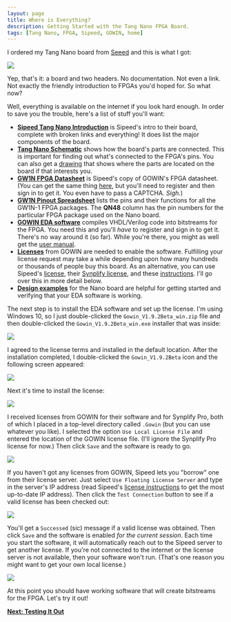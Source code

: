 ```yaml
---
layout: page
title: Where is Everything?
description: Getting Started with the Tang Nano FPGA Board.
tags: [Tang Nano, FPGA, Sipeed, GOWIN, home]
---
```


I ordered my Tang Nano board from [Seeed](https://www.seeedstudio.com/Sipeed-Tang-Nano-FPGA-board-powered-by-GW1N-1-FPGA-p-4304.html)
and this is what I got:

![](/images/getting_started/seeed_pckg.png)

Yep, that's it: a board and two headers.
No documentation. Not even a link.
Not exactly the friendly introduction to FPGAs you'd hoped for.
So what now?

Well, everything is available on the internet if you look hard enough.
In order to save you the trouble, here's a list of stuff you'll want:

* **[Sipeed Tang Nano Introduction](http://tangnano.sipeed.com/en/)** is Sipeed's intro to their board, complete with broken links and everything!
  It does list the major components of the board.
* **[Tang Nano Schematic](http://dl.sipeed.com/TANG/Nano/HDK/Tang-NANO-2704(Schematic).pdf)** shows how the board's parts are connected.
  This is important for finding out what's connected to the FPGA's pins.
  You can also get a [drawing](http://dl.sipeed.com/TANG/Nano/HDK/Tang-NANO-2704(Assembly%20drawing).pdf) that shows where the parts are
  located on the board if that interests you.
* **[GW1N FPGA Datasheet](http://dl.sipeed.com/TANG/Nano/HDK/GW1N-Datasheet(English)/GW1N%20series%20of%20FPGA%20Products%20Data%20Sheet.pdf)**
  is Sipeed's copy of GOWIN's FPGA datasheet.
  (You can get the same thing [here](https://www.gowinsemi.com/en/document/chkLogin/?a=upload%2Fdatabase_doc%2F178%2Fdocument%2F5da91c1e26c4e.pdf),
  but you'll need to register and then sign in to get it. You even have to pass a CAPTCHA. *Sigh.*) 
* **[GW1N Pinout Spreadsheet](http://dl.sipeed.com/TANG/Nano/HDK/GW1N-Datasheet(English)/GW1N-1%20pinout.xlsx)** lists the pins
  and their functions for all the GW1N-1 FPGA packages.
  The **QN48** column has the pin numbers for the particular FPGA package used on the Nano board. 
* **[GOWIN EDA software](https://www.gowinsemi.com/en/support/download_eda/)** compiles VHDL/Verilog code into bitstreams for the FPGA.
  You need this and you'll *have* to register and sign in to get it.
  There's no way around it (so far).
  While you're there, you might as well get the
  [user manual](https://www.gowinsemi.com/en/document/chkLogin/?a=upload%2Fdatabase_doc%2F379%2Fdocument%2F5dca6a3577b17.pdf).
* **[Licenses](https://www.gowinsemi.com/en/support/license/)** from GOWIN are needed to enable the software.
  Fulfilling your license request may take a while depending upon how many hundreds or thousands of people buy this board.
  As an alternative, you can use Sipeed's [license](http://dl.sipeed.com/TANG/Nano/IDE/gowin.lic),
  their [Synplify license](http://dl.sipeed.com/TANG/Nano/IDE/gowin_Synplifypro.lic),
  and these [instructions](http://dl.sipeed.com/TANG/Nano/IDE/license_readme.txt).
  I'll go over this in more detail below.
* **[Design examples](https://github.com/sipeed/Tang-Nano-examples)** for the Nano board are helpful for getting
  started and verifying that your EDA software is working.

The next step is to install the EDA software and set up the license.
I'm using Windows 10, so I just double-clicked the `Gowin_V1.9.2Beta_win.zip` file and then double-clicked
the `Gowin_V1.9.2Beta_win.exe` installer that was inside:

![](/images/getting_started/EDA_install.png)

I agreed to the license terms and installed in the default location.
After the installation completed, I double-clicked the `Gowin_V1.9.2Beta` icon and the following screen appeared:

![](/images/getting_started/initial_EDA_screen.png)

Next it's time to install the license:

![](/images/getting_started/manage_lic.png)

I received licenses from GOWIN for their software and for Synplify Pro, both of which
I placed in a top-level directory called `.Gowin` (but you can use whatever you like).
I selected the option `Use Local License File` and entered the location of the GOWIN license file.
(I'll ignore the Synplify Pro license for now.)
Then click `Save` and the software is ready to go.

![](/images/getting_started/local_lic.png)

If you haven't got any licenses from GOWIN, Sipeed lets you "borrow" one from their license server.
Just select `Use Floating License Server` and type in the server's IP address
(read Sipeed's [license instructions](http://dl.sipeed.com/TANG/Nano/IDE/license_readme.txt)
to get the most up-to-date IP address).
Then click the `Test Connection` button to see if a valid license has been checked out:

![](/images/getting_started/float_lic.png)

You'll get a `Successed` (sic) message if a valid license was obtained.
Then click `Save` and the software is enabled *for the current session*.
Each time you start the software, it will automatically reach out to the Sipeed
server to get another license.
If you're not connected to the internet or the license server is not available, then
your software won't run.
(That's one reason you might want to get your own local license.)

![](/images/getting_started/float_lic_test.png)

At this point you should have working software that will create bitstreams for the FPGA.
Let's try it out!

**[Next: Testing It Out](/testing_it_out)**
